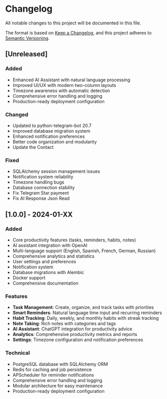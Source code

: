 # Changelog

All notable changes to this project will be documented in this file.

The format is based on [Keep a Changelog](https://keepachangelog.com/en/1.0.0/),
and this project adheres to [Semantic Versioning](https://semver.org/spec/v2.0.0.html).

## [Unreleased]

### Added
- Enhanced AI Assistant with natural language processing
- Improved UI/UX with modern two-column layouts
- Timezone awareness with automatic detection
- Comprehensive error handling and logging
- Production-ready deployment configuration

### Changed
- Updated to python-telegram-bot 20.7
- Improved database migration system
- Enhanced notification preferences
- Better code organization and modularity
- Update the Contact

### Fixed
- SQLAlchemy session management issues
- Notification system reliability
- Timezone handling bugs
- Database connection stability
- Fix Telegram Star payment  
- Fix AI Response Json Read 

## [1.0.0] - 2024-01-XX

### Added
- Core productivity features (tasks, reminders, habits, notes)
- AI assistant integration with OpenAI
- Multi-language support (English, Spanish, French, German, Russian)
- Comprehensive analytics and statistics
- User settings and preferences
- Notification system
- Database migrations with Alembic
- Docker support
- Comprehensive documentation

### Features
- **Task Management**: Create, organize, and track tasks with priorities
- **Smart Reminders**: Natural language time input and recurring reminders
- **Habit Tracking**: Daily, weekly, and monthly habits with streak tracking
- **Note Taking**: Rich notes with categories and tags
- **AI Assistant**: ChatGPT integration for productivity advice
- **Analytics**: Comprehensive productivity metrics and reports
- **Settings**: Timezone configuration and notification preferences

### Technical
- PostgreSQL database with SQLAlchemy ORM
- Redis for caching and job persistence
- APScheduler for reminder notifications
- Comprehensive error handling and logging
- Modular architecture for easy maintenance
- Production-ready deployment configuration 